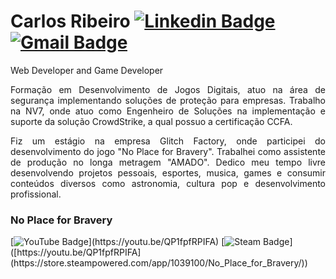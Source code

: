# Carlos Ribeiro [![Linkedin Badge](https://icons.iconarchive.com/icons/sicons/basic-round-social/24/linkedin-icon.png)](https://www.linkedin.com/in/carloseduardoccribeiro/)  [![Gmail Badge](https://icons.iconarchive.com/icons/martz90/circle/24/gmail-icon.png)](mailto:cadu.ccr@gmail.com)

Web Developer and Game Developer 

<p align="justify">Formação em Desenvolvimento de Jogos Digitais, atuo na área de segurança implementando soluções de proteção para empresas.
Trabalho na NV7, onde atuo como Engenheiro de Soluções na implementação e suporte da solução CrowdStrike, a qual possuo a certificação CCFA.</p>
  
<p align="justify">Fiz um estágio na empresa Glitch Factory, onde participei do desenvolvimento do jogo "No Place for Bravery". Trabalhei como assistente de produção no longa metragem "AMADO".
Dedico meu tempo livre desenvolvendo projetos pessoais, esportes, musica, games e consumir conteúdos diversos como astronomia, cultura pop e desenvolvimento profissional.</p>

### No Place for Bravery  
[![YouTube Badge](https://img.shields.io/badge/YouTube-FF0000?style=for-the-badge&logo=youtube&logoColor=white&height="50px")](https://youtu.be/QP1fpfRPIFA)  [![Steam Badge](https://img.shields.io/badge/Steam-000000?style=for-the-badge&logo=steam&logoColor=white&height="50")]([https://youtu.be/QP1fpfRPIFA](https://store.steampowered.com/app/1039100/No_Place_for_Bravery/))
